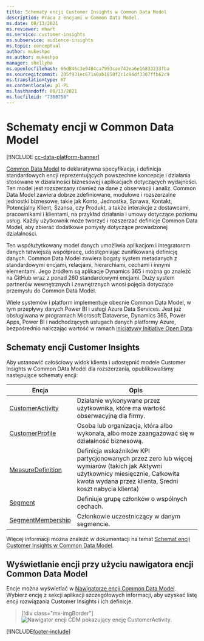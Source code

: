 ```yaml
---
title: Schematy encji Customer Insights w Common Data Model
description: Praca z encjami w Common Data Model.
ms.date: 08/13/2021
ms.reviewer: mhart
ms.service: customer-insights
ms.subservice: audience-insights
ms.topic: conceptual
author: mukeshpo
ms.author: mukeshpo
manager: shellyha
ms.openlocfilehash: 66d846c3e9404ca7993cae742ea6e16833233fba
ms.sourcegitcommit: 205f931ec671a0ab1850f2c1c94df3307ffb62c9
ms.translationtype: HT
ms.contentlocale: pl-PL
ms.lasthandoff: 08/13/2021
ms.locfileid: "7380756"
---
```

# <a name="entity-schemas-in-common-data-model"></a>Schematy encji w Common Data Model

[!INCLUDE [cc-data-platform-banner](../includes/cc-data-platform-banner.md)]

[Common Data Model](/common-data-model/) to deklaratywna specyfikacja, i definicja standardowych encji reprezentujących powszechne koncepcje i działania stosowane w działalności biznesowej i aplikacjach dotyczących wydajności. Ten model jest rozszerzany również na dane z obserwacji i analiz. Common Data Model zawiera dobrze zdefiniowane, modułowe i rozszerzalne jednostki biznesowe, takie jak Konto, Jednostka, Sprawa, Kontakt, Potencjalny Klient, Szansa, czy Produkt, a także interakcje z dostawcami, pracownikami i klientami, na przykład działania i umowy dotyczące poziomu usług. Każdy użytkownik może tworzyć i rozszerzać definicje Common Data Model, aby zbierać dodatkowe pomysły dotyczące prowadzonej działalności.

Ten współużytkowany model danych umożliwia aplikacjom i integratorom danych łatwiejszą współpracę, udostępniając zunifikowaną definicję danych. Common Data Model zawiera bogaty system metadanych z standardowymi encjami, relacjami, hierarchiami, cechami i innymi elementami. Jego źródłem są aplikacje Dynamics 365 i można go znaleźć na GitHub wraz z ponad 260 standardowymi encjami. Duży system partnerów wewnętrznych i zewnętrznych wnosi pojęcia dotyczące przemysłu do Common Data Model.

Wiele systemów i platform implementuje obecnie Common Data Model, w tym przepływy danych Power BI i usługi Azure Data Services. Jest już obsługiwana w programach Microsoft Dataverse, Dynamics 365, Power Apps, Power BI i nadchodzących usługach danych platformy Azure, bezpośrednio naliczając wartość w ramach [inicjatywy Initiative Open Data](https://www.microsoft.com/open-data-initiative).

## <a name="customer-insights-entity-schemas"></a>Schematy encji Customer Insights

Aby ustanowić całościowy widok klienta i udostępnić modele Customer Insights w Common DAta Model dla rozszerzania, opublikowaliśmy następujące schematy encji:

| Encja | Opis |
|---------|---------|
|[CustomerActivity](/common-data-model/schema/core/applicationcommon/foundationcommon/crmcommon/solutions/customerinsights/customeractivity) | Działanie wykonywane przez użytkownika, które ma wartość obserwacyjną dla firmy. |
|[CustomerProfile](/common-data-model/schema/core/applicationcommon/foundationcommon/crmcommon/solutions/customerinsights/customerprofile) | Osoba lub organizacja, która albo wykonała, albo może zaangażować się w działalność biznesową. |
|[MeasureDefinition](/common-data-model/schema/core/applicationcommon/foundationcommon/crmcommon/solutions/customerinsights/measuredefinition) | Definicja wskaźników KPI partycjonowanych przez zero lub więcej wymiarów (takich jak Aktywni użytkownicy miesięcznie, Całkowita kwota wydana przez klienta, Średni koszt nabycia klienta) |
|[Segment](/common-data-model/schema/core/applicationcommon/foundationcommon/crmcommon/solutions/customerinsights/segment) | Definiuje grupę członków o wspólnych cechach. |
|[SegmentMembership](/common-data-model/schema/core/applicationcommon/foundationcommon/crmcommon/solutions/customerinsights/segmentmembership) | Członkowie uczestniczący w danym segmencie. |

Więcej informacji można znaleźć w dokumentacji na temat [Schemat encji Customer Insights w Common Data Model](/common-data-model/schema/core/applicationcommon/foundationcommon/crmcommon/solutions/customerinsights/overview).

## <a name="view-entities-using-the-common-data-model-entity-navigator"></a>Wyświetlanie encji przy użyciu nawigatora encji Common Data Model

Encje można wyświetlać w [Nawigatorze encji Common Data Model](https://microsoft.github.io/CDM/). Wybierz encję z sekcji aplikacji szczegółowych informacji, aby uzyskać listę encji rozwiązania Customer Insights i ich definicje.
> [!div class="mx-imgBorder"]
> ![Nawigator encji CDM pokazujący encję CustomerActivity.](media/CDM-entity-navigator.png "Nawigator encji CDM pokazujący encję CustomerActivity")


[!INCLUDE[footer-include](../includes/footer-banner.md)]
